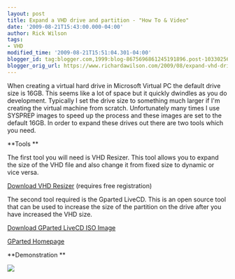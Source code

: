 ```yaml
---
layout: post
title: Expand a VHD drive and partition - "How To & Video"
date: '2009-08-21T15:43:00.000-04:00'
author: Rick Wilson
tags:
- VHD
modified_time: '2009-08-21T15:51:04.301-04:00'
blogger_id: tag:blogger.com,1999:blog-8675696861245191896.post-1033025615461864903
blogger_orig_url: https://www.richardawilson.com/2009/08/expand-vhd-drive-and-partition-to-video.html
---
```



When creating a virtual hard drive in Microsoft Virtual PC the default drive size is 16GB. This seems like a lot of space but it quickly dwindles as you do development. Typically I set the drive size to something much larger if I'm creating the virtual machine from scratch. Unfortunately many times I use SYSPREP images to speed up the process and these images are set to the default 16GB. In order to expand these drives out there are two tools which you need. 

**Tools **

The first tool you will need is VHD Resizer. This tool allows you to expand the size of the VHD file and also change it from fixed size to dynamic or vice versa. 

[Download VHD Resizer](http://vmtoolkit.com/files/folders/converters/entry87.aspx) (requires free registration) 

The second tool required is the Gparted LiveCD. This is an open source tool that can be used to increase the size of the partition on the drive after you have increased the VHD size. 

[Download GParted LiveCD ISO Image](http://download.tuxfamily.org/gpartedlive/gparted-livecd-0.3.4-11.iso)

[GParted Homepage](http://gparted.sourceforge.net/)

**Demonstration **

[![](http://lh5.ggpht.com/_mr9BzRLR2GQ/So76C7JzLJI/AAAAAAAAEWE/yWPed4KiIRs/videof59855c090bb%5B3%5D.jpg?imgmax=800)](http://www.youtube.com/watch?v=UxHJ2J3PxxU)


